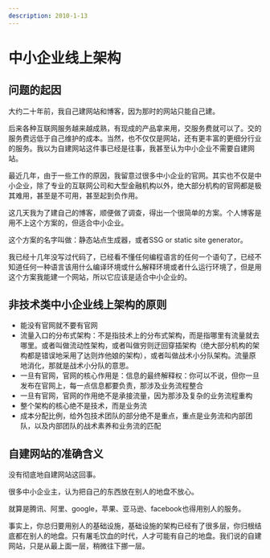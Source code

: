 ```yaml
---
description: 2010-1-13
---
```


# 中小企业线上架构

## 问题的起因

大约二十年前，我自己建网站和博客，因为那时的网站只能自己建。

后来各种互联网服务越来越成熟，有现成的产品拿来用，交服务费就可以了。交的服务费远低于自己维护的成本。当然，也不仅仅是网站，还有更丰富的更细分行业的服务。我以为自建网站这件事已经是往事，我甚至认为中小企业不需要自建网站。

最近几年，由于一些工作的原因，我留意过很多中小企业的官网。其实也不仅是中小企业，除了专业的互联网公司和大型金融机构以外，绝大部分机构的官网都是极其难用，甚至是不可用，甚至起到负作用。

这几天我为了建自己的博客，顺便做了调查，得出一个很简单的方案。个人博客是用不上这个方案的，但适合中小企业。

这个方案的名字叫做：静态站点生成器，或者SSG or static site generator。

我已经十几年没写过代码了，已经看不懂任何编程语言的任何一个语句了，已经不知道任何一种语言该用什么编译环境或什么解释环境或者什么运行环境了，但是用这个方案我能建一个网站，所以它应该是适合中小企业的。

## **非技术类中小企业线上架构的原则**

* 能没有官网就不要有官网
* 流量入口的分布式架构：不是指技术上的分布式架构，而是指哪里有流量就去哪里。或者叫做流动性架构，或者叫做穷则迂回穿插架构（绝大部分机构的架构都是错误地采用了达则炸他娘的架构），或者叫做战术小分队架构。流量原地消化，那就是战术小分队的意思。
* 一旦有官网，官网的核心作用是：信息的最终解释权：你可以不说，但你一旦发布在官网上，每一点信息都要负责，那涉及业务流程整合
* 一旦有官网，官网的作用绝不是承接流量，因为那涉及复杂的业务流程重构
* 整个架构的核心绝不是技术，而是业务流
* 成本分配比例，给外包技术团队的部分绝不是重点，重点是业务流和内部团队，以及内部团队的战术素养和业务流的匹配

## 自建网站的准确含义

没有彻底地自建网站这回事。

很多中小企业主，认为把自己的东西放在别人的地盘不放心。

就算是腾讯、阿里、google，苹果、亚马逊、facebook也得用别人的服务。

事实上，你总归要用别人的基础设施，基础设施的架构已经有了很多层，你归根结底都在别人的地盘。只有屠毛饮血的时代，人才可能有自己的地盘。我们说的自建网站，只是从最上面一层，稍微往下挪一层。



